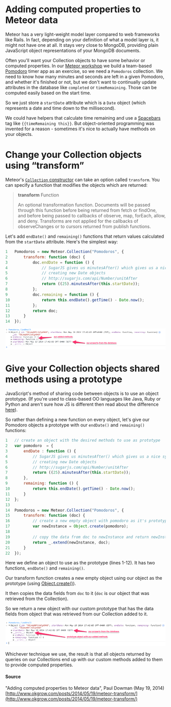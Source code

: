 # Adding computed properties to Meteor data

Meteor has a very light-weight model layer compared to web frameworks like Rails. In fact, depending on your definition of what a model layer is, it might not have one at all. It stays very close to MongoDB, providing plain JavaScript object representations of your MongoDB documents.

Often you'll want your Collection objects to have some behavior or computed properties. In our [Meteor workshop](http://www.okgrow.com/meteor/learn/) we build a team-based [Pomodoro](http://en.wikipedia.org/wiki/Pomodoro_Technique) timer app as an exercise, so we need a `Pomodoros` collection. We need to know how many minutes and seconds are left in a given Pomodoro, and whether it's finished or not, but we don't want to continually update attributes in the database like `completed` or `timeRemaining`. Those can be computed easily based on the start time.

So we just store a `startDate` attribute which is a `Date` object (which represents a date and time down to the millisecond).

We could have helpers that calculate time remaining and use a [Spacebars](https://github.com/meteor/meteor/blob/master/packages/spacebars/README.md) tag like `{{timeRemaining this}}`. But object-oriented programming was invented for a reason - sometimes it's nice to actually have methods on your objects.

# Change your Collection objects using “transform”

Meteor's [`Collection` constructor](http://docs.meteor.com/#meteor_collection) can take an option called `transform`. You can specify a function that modifies the objects which are returned:

> <strong>transform</strong> Function
>
> An optional transformation function. Documents will be passed through this function before being returned from fetch or findOne, and before being passed to callbacks of observe, map, forEach, allow, and deny. Transforms are not applied for the callbacks of observeChanges or to cursors returned from publish functions.

Let's add `endDate()` and `remaining()` functions that return values calculated from the `startDate` attribute. Here's the simplest way:

```javascript
1   Pomodoros = new Meteor.Collection("Pomodoros", {
2       transform: function (doc) {
3           doc.endDate = function () {
4               // SugarJS gives us minutesAfter() which gives us a nice syntax for
5               // creating new Date objects
6               // http://sugarjs.com/api/Number/unitAfter
7               return ((25).minutesAfter(this.startDate));
8           };
9           doc.remaining = function () {
10              return this.endDate().getTime() - Date.now();
11          };
12          return doc;
13      }
14  });
```

![](images/transform-screenshot.png)

# Give your Collection objects shared methods using a prototype

JavaScript's method of sharing code between objects is to use an object prototype. (If you're used to class-based OO languages like Java, Ruby or Python and aren't sure how JS is different then read about the difference [here](https://developer.mozilla.org/en-US/docs/Web/JavaScript/Guide/Inheritance_and_the_prototype_chain)).

So rather than defining a new function on every object, let's give our Pomodoro objects a prototype with our `endDate()` and `remaining()` functions:

```javascript
1   // create an object with the desired methods to use as prototype
2   var pomodoro  = {
3       endDate : function () {
4           // SugarJS gives us minutesAfter() which gives us a nice syntax for
5           // creating new Date objects
6           // http://sugarjs.com/api/Number/unitAfter
7           return ((25).minutesAfter(this.startDate));
8       },
9       remaining: function () {
10          return this.endDate().getTime() - Date.now();
11      }
12  };
13
14  Pomodoros = new Meteor.Collection("Pomodoros", {
15      transform: function (doc) {
16          // create a new empty object with pomodoro as it's prototype
17          var newInstance = Object.create(pomodoro);
18
19          // copy the data from doc to newInstance and return newInstance
20          return _.extend(newInstance, doc);
21      }
22  });
```

Here we define an object to use as the prototype (lines 1-12). It has two functions, `endDate()` and `remaining()`.

Our transform function creates a new empty object using our object as the prototype (using [Object.create()](https://developer.mozilla.org/en-US/docs/Web/JavaScript/Reference/Global_Objects/Object/create)).

It then copies the data fields from `doc` to it (`doc` is our object that was retrieved from the Collection).

So we return a new object with our custom prototype that has the data fields from object that was retrieved from our Collection added to it.

![](images/transform-with-prototype-screenshot.png)

Whichever technique we use, the result is that all objects returned by queries on our Collections end up with our custom methods added to them to provide computed properties.

#### Source

"Adding computed properties to Meteor data", Paul Dowman (May 19, 2014) [http://www.okgrow.com/posts/2014/05/19/meteor-transform/](http://www.okgrow.com/posts/2014/05/19/meteor-transform/)
